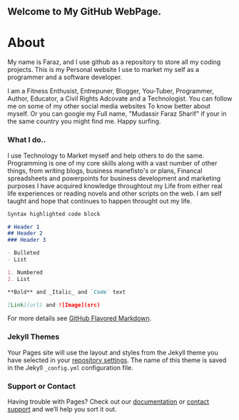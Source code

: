 ## Welcome to My GitHub WebPage.

# About

My name is Faraz, and I use github as a repository to store all my coding projects. This is my Personal website I use to market my self as a programmer and a software developer. 

I am a Fitness Enthusist, Entrepuner, Blogger, You-Tuber, Programmer, Author, Educator, a Civil Rights Adcovate and a Technologist. 
You can follow me on some of my other social media websites To know better about myself. Or you can google my Full name, "Mudassir Faraz Sharif" if your in the same country you might find me. Happy surfing. 

### What I do..

I use Technology to Market myself and help others to do the same. Programming is one of my core skills along with a vast number of other things, from writing blogs, business manefisto's or plans, Financal spreadsheets and powerpoints for business development and marketing purposes I have acquired knowledge throughtout my Life from either real life experiences or reading novels and other scripts on the web. I am self taught and hope that continues to happen throught out my life.  




```markdown
Syntax highlighted code block

# Header 1
## Header 2
### Header 3

- Bulleted
- List

1. Numbered
2. List

**Bold** and _Italic_ and `Code` text

[Link](url) and ![Image](src)
```

For more details see [GitHub Flavored Markdown](https://guides.github.com/features/mastering-markdown/).

### Jekyll Themes

Your Pages site will use the layout and styles from the Jekyll theme you have selected in your [repository settings](https://github.com/Faroop/Github-Website/settings). The name of this theme is saved in the Jekyll `_config.yml` configuration file.

### Support or Contact

Having trouble with Pages? Check out our [documentation](https://help.github.com/categories/github-pages-basics/) or [contact support](https://github.com/contact) and we’ll help you sort it out.
